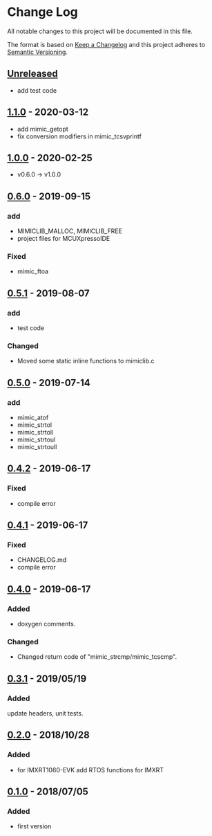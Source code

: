# Change Log
All notable changes to this project will be documented in this file.

The format is based on [Keep a Changelog](http://keepachangelog.com/)
and this project adheres to [Semantic Versioning](http://semver.org/).

## [Unreleased]
- add test code
  
## [1.1.0] - 2020-03-12
- add mimic_getopt
- fix conversion modifiers in mimic_tcsvprintf

## [1.0.0] - 2020-02-25
- v0.6.0 -> v1.0.0

## [0.6.0] - 2019-09-15
### add
- MIMICLIB_MALLOC, MIMICLIB_FREE
- project files for MCUXpressoIDE

### Fixed
- mimic_ftoa

## [0.5.1] - 2019-08-07
### add
- test code
### Changed
- Moved some static inline functions to mimiclib.c

## [0.5.0] - 2019-07-14
### add
- mimic_atof
- mimic_strtol
- mimic_strtoll
- mimic_strtoul
- mimic_strtoull

## [0.4.2] - 2019-06-17
### Fixed
- compile error

## [0.4.1] - 2019-06-17
### Fixed
- CHANGELOG.md
- compile error

## [0.4.0] - 2019-06-17
### Added
- doxygen comments.
 
### Changed
- Changed return code of "mimic_strcmp/mimic_tcscmp".

## [0.3.1] - 2019/05/19
### Added
update headers, unit tests.

## [0.2.0] - 2018/10/28
### Added
 - for IMXRT1060-EVK add RTOS functions for IMXRT

## [0.1.0] - 2018/07/05
### Added
 - first version

[Unreleased]: https://github.com/tkashi-github/mimiclib/compare/release_v1.1.0...HEAD
[1.1.0]: https://github.com/tkashi-github/mimiclib/compare/release_v1.0.0...release_v1.1.0
[1.0.0]: https://github.com/tkashi-github/mimiclib/compare/release_v0.6.0...release_v1.0.0
[0.6.0]: https://github.com/tkashi-github/mimiclib/compare/release_v0.5.1...release_v0.6.0
[0.5.1]: https://github.com/tkashi-github/mimiclib/compare/release_v0.5.0...release_v0.5.1
[0.5.0]: https://github.com/tkashi-github/mimiclib/compare/release_v0.4.2...release_v0.5.0
[0.4.2]: https://github.com/tkashi-github/mimiclib/compare/release_v0.4.1...release_v0.4.2
[0.4.1]: https://github.com/tkashi-github/mimiclib/compare/release_v0.4.0...release_v0.4.1
[0.4.0]: https://github.com/tkashi-github/mimiclib/compare/release_v0.3.1...release_v0.4.0
[0.3.1]: https://github.com/tkashi-github/mimiclib/compare/release_v0.2.0...release_v0.3.1
[0.2.0]: https://github.com/tkashi-github/mimiclib/compare/release_v0.1.0...release_v0.2.0
[0.1.0]: https://github.com/tkashi-github/mimiclib/tree/release_v0.1.0

